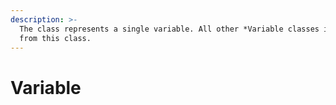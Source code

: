 ```yaml
---
description: >-
  The class represents a single variable. All other *Variable classes inherit
  from this class.
---
```


# Variable

